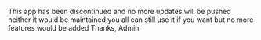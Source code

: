 This app has been discontinued and no more updates will be pushed neither it would be maintained you all can still use it if you want but no more features would be added Thanks, Admin
